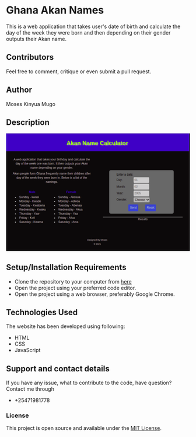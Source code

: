 # Ghana Akan Names
This is a web application that takes user's date of birth and calculate the day of the week they were born and then depending on their gender outputs their Akan name. 

## Contributors 
Feel free to comment, critique or even submit a pull request. 

## Author
Moses Kinyua Mugo

## Description
<img src = "./Assests/images/landing-page.PNG" alt ="Image form">

## Setup/Installation Requirements 
* Clone the repository to your computer from <a href="https://github.com/Moses-254-Mugo/Ghana-Akan-Names">here</a>
* Open the project using your preferred code editor.
* Open the project using a web browser, preferably Google Chrome.

## Technologies Used
The website has been developed using following:

* HTML
* CSS
* JavaScript

## Support and contact details
If you have any issue, what to contribute to the code, have question? Contact me through 
* +25471981778

### License
This project is open source and available under the [MIT License](LICENSE).